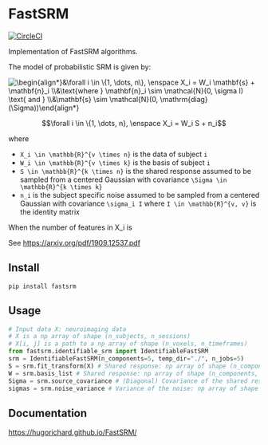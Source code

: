 # FastSRM

[![CircleCI](https://circleci.com/gh/hugorichard/FastSRM.svg?style=svg)](https://circleci.com/gh/hugorichard/FastSRM)

Implementation of FastSRM algorithms.


The model of probabilistic SRM is given by:


<!-- <img src="https://latex.codecogs.com/svg.image?\forall i \in \{1, \dots, n}, \enspace X_i = W_i S + n_i" /> -->

<img src="https://latex.codecogs.com/svg.image?\begin{align*}&\forall&space;i&space;\in&space;\{1,&space;\dots,&space;n\},&space;\enspace&space;X_i&space;=&space;W_i&space;\mathbf{s}&space;&plus;&space;\mathbf{n}_i&space;\\&\text{where&space;}&space;\mathbf{n}_i&space;\sim&space;\mathcal{N}(0,&space;\sigma&space;I)&space;\text{&space;and&space;}&space;\\&\mathbf{s}&space;\sim&space;\mathcal{N}(0,&space;\mathrm{diag}(\Sigma))\end{align*}&space;" title="\begin{align*}&\forall i \in \{1, \dots, n\}, \enspace X_i = W_i \mathbf{s} + \mathbf{n}_i \\&\text{where } \mathbf{n}_i \sim \mathcal{N}(0, \sigma I) \text{ and } \\&\mathbf{s} \sim \mathcal{N}(0, \mathrm{diag}(\Sigma))\end{align*} " />

```math
\forall i \in \{1, \dots, n}, \enspace X_i = W_i S + n_i
```
where 
* `X_i \in \mathbb{R}^{v \times n}` is the data of subject `i`
* `W_i \in \mathbb{R}^{v \times k}` is the basis of subject `i`
* `S \in \mathbb{R}^{k \times n}` is the shared response assumed to be sampled from a centered Gaussian with covariance `\Sigma \in \mathbb{R}^{k \times k}`
* `n_i` is  the subject specific noise assumed to be sampled from a centered Gaussian with covariance `\sigma_i I` where `I \in \mathbb{R}^{v, v}` is the identity matrix

When the number of features in X_i is 


See https://arxiv.org/pdf/1909.12537.pdf

Install
---------

`pip install fastsrm`

Usage
--------
```python
# Input data X: neuroimaging data 
# X is a np array of shape (n_subjects, n_sessions)
# X[i, j] is a path to a np array of shape (n_voxels, n_timeframes)
from fastsrm.identifiable_srm import IdentifiableFastSRM
srm = IdentifiableFastSRM(n_components=5, temp_dir="./", n_jobs=5)
S = srm.fit_transform(X) # Shared response: np array of shape (n_components, n_timeframes)
W = srm.basis_list # Shared response: np array of shape (n_components, n_timeframes)
Sigma = srm.source_covariance # (Diagonal) Covariance of the shared response: np array of shape (n_components,)
sigmas = srm.noise_variance # Variance of the noise: np array of shape (n_subjects)

```
Documentation
--------------

https://hugorichard.github.io/FastSRM/
